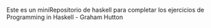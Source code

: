 Este es un miniRepositorio de haskell para completar
los ejercicios de Programming in Haskell - Graham Hutton